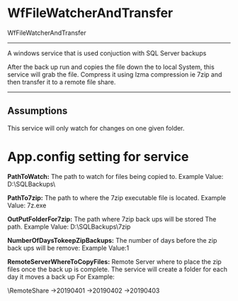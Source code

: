 # WfFileWatcherAndTransfer
WfFileWatcherAndTransfer

---
A windows service that is used conjuction with SQL Server backups

After the back up run and copies the file down the to local System, this service will grab the file. Compress it using lzma compression ie 7zip and then transfer it to a remote file share. 

---

## Assumptions

This service will only watch for changes on one given folder. 


# App.config setting for service

**PathToWatch:** The path to watch for files being copied to. Example Value: D:\SQLBackups\

**PathTo7zip:** The path to where the 7zip executable file is located. Example Value: 7z.exe

**OutPutFolderFor7zip:** The path where 7zip back ups will be stored The path. Example Value: D:\SQLBackups\7zip

**NumberOfDaysTokeepZipBackups:** The number of days before the zip back ups will be remove: Example Value:1 

**RemoteServerWhereToCopyFiles:** Remote Server where to place the zip files once the back up is complete. The service will create a folder for each day it moves a back up For Example: 

\\RemoteShare
      ->20190401
      ->20190402
      ->20190403
      
      
